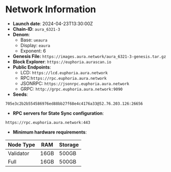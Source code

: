 # Network Information
- **Launch date**: 2024-04-23T13:30:00Z
- **Chain-ID**: `aura_6321-3`
- **Denom**:
    - Base: `ueaura`
    - Display: `eaura`
    - Exponent: 6
- **Genesis File:** `https://images.aura.network/aura_6321-3-genesis.tar.gz`
- **Block Explorer**: `https://euphoria.aurascan.io`
- **Public Endpoints**:
  - LCD: `https://lcd.euphoria.aura.network`
  - RPC:`https://rpc.euphoria.aura.network`
  - JSONRPC: `https://jsonrpc.euphoria.aura.network`
  - GRPC: `http://grpc.euphoria.aura.network:9090`
- **Seeds**:
```
705e3c2b2b554586976ed88bb27f68e4c4176a33@52.76.203.126:26656
```
- **RPC servers for State Sync configuration**:
```
https://rpc.euphoria.aura.network:443
```
- **Minimum hardware requirements**:

| Node Type  | RAM  | Storage  | 
|------------|------|----------|
| Validator  | 16GB | 500GB    |
| Full       | 16GB  | 500GB    |  
